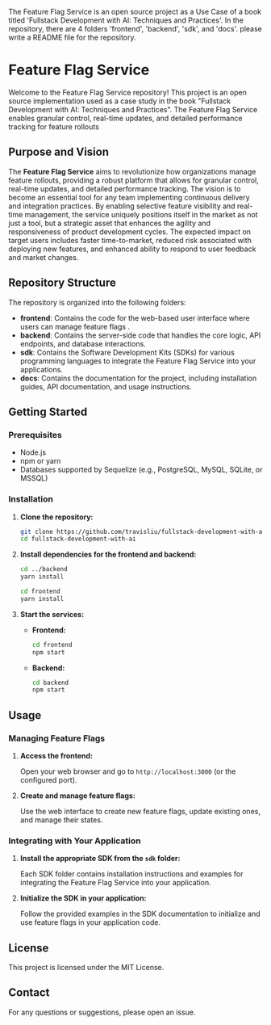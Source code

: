 The Feature Flag Service is an open source project as a Use Case of a book titled 'Fullstack Development with AI: Techniques and Practices'. In the repository, there are 4 folders 'frontend', 'backend', 'sdk', and 'docs'. please write a README file for the repository.

# Feature Flag Service

Welcome to the Feature Flag Service repository! This project is an open source implementation used as a case study in the book "Fullstack Development with AI: Techniques and Practices". The Feature Flag Service enables granular control, real-time updates, and detailed performance tracking for feature rollouts

## Purpose and Vision

The **Feature Flag Service** aims to revolutionize how organizations manage feature rollouts, providing a robust platform that allows for granular control, real-time updates, and detailed performance tracking. The vision is to become an essential tool for any team implementing continuous delivery and integration practices. By enabling selective feature visibility and real-time management, the service uniquely positions itself in the market as not just a tool, but a strategic asset that enhances the agility and responsiveness of product development cycles. The expected impact on target users includes faster time-to-market, reduced risk associated with deploying new features, and enhanced ability to respond to user feedback and market changes.

## Repository Structure

The repository is organized into the following folders:

- **frontend**: Contains the code for the web-based user interface where users can manage feature flags .
- **backend**: Contains the server-side code that handles the core logic, API endpoints, and database interactions.
- **sdk**: Contains the Software Development Kits (SDKs) for various programming languages to integrate the Feature Flag Service into your applications.
- **docs**: Contains the documentation for the project, including installation guides, API documentation, and usage instructions.

## Getting Started

### Prerequisites

- Node.js
- npm or yarn
- Databases supported by Sequelize (e.g., PostgreSQL, MySQL, SQLite, or MSSQL)

### Installation

1. **Clone the repository:**

   ```bash
   git clone https://github.com/travisliu/fullstack-development-with-ai
   cd fullstack-development-with-ai
   ```

2. **Install dependencies for the frontend and backend:**

   ```bash
   cd ../backend
   yarn install

   cd frontend
   yarn install
   ```

3. **Start the services:**

   - **Frontend:**

     ```bash
     cd frontend
     npm start
     ```

   - **Backend:**

     ```bash
     cd backend
     npm start
     ```

## Usage

### Managing Feature Flags

1. **Access the frontend:**

   Open your web browser and go to `http://localhost:3000` (or the configured port).

2. **Create and manage feature flags:**

   Use the web interface to create new feature flags, update existing ones, and manage their states.

### Integrating with Your Application

1. **Install the appropriate SDK from the `sdk` folder:**

   Each SDK folder contains installation instructions and examples for integrating the Feature Flag Service into your application.

2. **Initialize the SDK in your application:**

   Follow the provided examples in the SDK documentation to initialize and use feature flags in your application code.

## License

This project is licensed under the MIT License.

## Contact

For any questions or suggestions, please open an issue.
